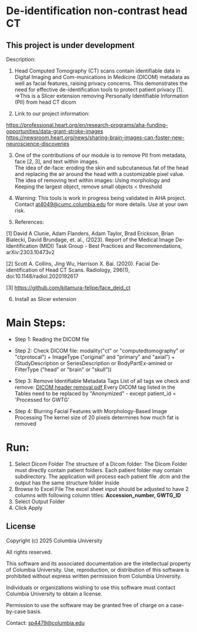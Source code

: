 # De-identification non-contrast head CT
<h2>This project is under development</h2>

Description:

1) Head Computed Tomography (CT) scans contain identifiable data in Digital Imaging and Com-munications in Medicine (DICOM) metadata as well as facial features, raising privacy concerns. This demonstrates the need for effective de-identification tools to protect patient privacy [1]. 
=>This is a Slicer extension removing Personally Identifiable Information (PII) from head CT dicom

2) Link to our project information:

https://professional.heart.org/en/research-programs/aha-funding-opportunities/data-grant-stroke-images <br/>
https://newsroom.heart.org/news/sharing-brain-images-can-foster-new-neuroscience-discoveries

3) One of the contributions of our module is to remove PII from metadata, face [2, 3], and text within images. <br/>
The idea of de-face: eroding the skin and subcutaneous fat of the head and replacing the air around the head with a customizable pixel value. <br/>
The idea of removing text within images: Using morphology and Keeping the largest object, remove small objects < threshold

4) Warning: 
This tools is work in progress being validated in AHA project. Contact at4049@cumc.columbia.edu for more details. Use at your own risk.

5) References:

[1] David A Clunie, Adam Flanders, Adam Taylor, Brad Erickson, Brian Bialecki, David Brundage, et. al., (2023). Report of the Medical Image De-Identification (MIDI) Task Group - Best Practices and Recommendations, arXiv:2303.10473v2 

[2] Scott A. Collins, Jing Wu, Harrison X. Bai. (2020). Facial De-identification of Head CT Scans. Radiology, 296(1), doi:10.1148/radiol.2020192617

[3] https://github.com/kitamura-felipe/face_deid_ct

6) Install as Slicer extension

# Main Steps:
- Step 1: Reading the DICOM file

- Step 2: Check DICOM file: modality("ct" or "computedtomography" or "ctprotocal") + ImageType ("original" and "primary" and "axial") + (StudyDescription or SeriesDescription or BodyPartEx-amined or FilterType ("head" or "brain" or "skull”))

- Step 3: Remove Identifiable Metadata Tags
List of all tags we check and remove:
<a href="https://github.com/payabvashlab/SlicerDeid/blob/main/documents/dicomTags.pdf"> DICOM header removal.pdf </a>
Every DICOM tag listed in the Tables need to be replaced by "Anonymized" - except patient_id = 'Processed for GWTG'

- Step 4: Blurring Facial Features with Morphology-Based Image Processing
The kernel size of 20 pixels determines how much fat is removed

# Run:
1.	Select Dicom Folder
The structure of a Dicom folder: The Dicom Folder must directly contain patient folders. Each patient folder may contain subdirectory. The application will process each patient file .dcm and the output has the same structure folder inside
2.	Browse to Excel File
The excel sheet input should be adjusted to have 2 columns with following column titles: <b> Accession_number, GWTG_ID </b>
3.	Select Output Folder
4.	Click Apply

## License
Copyright (c) 2025 Columbia University

All rights reserved.

This software and its associated documentation are the intellectual property of Columbia University. Use, reproduction, or distribution of this software is prohibited without express written permission from Columbia University.

Individuals or organizations wishing to use this software must contact Columbia University to obtain a license.

Permission to use the software may be granted free of charge on a case-by-case basis.

Contact: sp4479@columbia.edu
